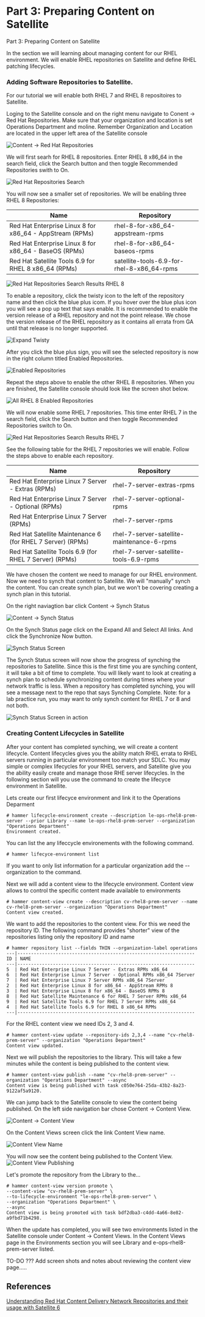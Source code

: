 # Part 3: Preparing Content on Satellite  

Part 3: Preparing Content on Satellite

In the section we will learning about managing content for our RHEL environment.  We will enable RHEL repositories on Satellite and define RHEL patching lifecycles.  

### Adding Software Repositories to Satellite. 

For our tutorial we will enable both RHEL 7 and RHEL 8 repositoires to Satellite.  

Loging to the Satellite console and on the right menu navigate to Conent -> Red Hat Repositories.  Make sure that your organization and location is set Operations Department and moline.  Remember Organization and Location are located in the upper left area of the Satellite console

![Content -> Red Hat Repositories](/images/sat15.png)

We will first searh for RHEL 8 repositories.  Enter RHEL 8 x86_64 in the search field, click the Search button and then toggle Recommended Repositories swith to On.  

![Red Hat Repositories Search](/images/sat16.png)

You will now see a smaller set of repositories.  We will be enabling three RHEL 8 Repositories:

Name | Repository
---- | ----------
Red Hat Enterprise Linux 8 for x86_64 - AppStream (RPMs) | rhel-8-for-x86_64-appstream-rpms
Red Hat Enterprise Linux 8 for x86_64 - BaseOS (RPMs) | rhel-8-for-x86_64-baseos-rpms
Red Hat Satellite Tools 6.9 for RHEL 8 x86_64 (RPMs) | satellite-tools-6.9-for-rhel-8-x86_64-rpms

![Red Hat Repositories Search Results RHEL 8](/images/sat17.png)

To enable a repository, click the twisty icon to the left of the repository name and then click the blue plus icom. If you hover over the blue plus icon you will see a pop up text that says enable.  It is recommended to enable the version release of a RHEL repository and not the point release.  We chose the version release of the RHEL repository as it contains all errata from GA until that release is no longer supported.

![Expand Twisty](/images/sat18.png)

After you click the blue plus sign, you will see the selected repository is now in the right column titled Enabled Repositories.

![Enabled Repositories](/images/sat19.png)

Repeat the steps above to enable the other RHEL 8 repositories.  When you are finished, the Satellite console should look like the screen shot below.

![All RHEL 8 Enabled Repositories](/images/sat20.png)

We will now enable some RHEL 7 repositories.  This time enter RHEL 7 in the search field, click the Search button and then toggle Recommended Repositories switch to On.  

![Red Hat Repositories Search Results RHEL 7](/images/sat21.png)

See the following table for the RHEL 7 repositories we will enable.  Follow the steps above to enable each repository. 

Name | Repository
---- | ----------
Red Hat Enterprise Linux 7 Server - Extras (RPMs) | rhel-7-server-extras-rpms
Red Hat Enterprise Linux 7 Server - Optional (RPMs) | rhel-7-server-optional-rpms
Red Hat Enterprise Linux 7 Server (RPMs) | rhel-7-server-rpms
Red Hat Satellite Maintenance 6 (for RHEL 7 Server) (RPMs) | rhel-7-server-satellite-maintenance-6-rpms
Red Hat Satellite Tools 6.9 (for RHEL 7 Server) (RPMs) | rhel-7-server-satellite-tools-6.9-rpms

We have chosen the content we need to manage for our RHEL environment.  Now we need to synch that content to Satellite.  We will "manually" synch the content.  You can create synch plan, but we won't be covering creating a synch plan in this tutorial.  

On the right naviagtion bar click Content -> Synch Status

![Content -> Synch Status](/images/sat22.png)

On the Synch Status page click on the Expand All and Select All links.  And click the Synchronize Now button.

![Synch Status Screen](/images/sat23.png)

The Synch Status screen will now show the progress of synching the repositories to Satellite.  Since this is the first time you are synching content, it will take a bit of time to complete.  You will likely want to look at creating a synch plan to schedule synchronizing content during times where your network traffic is less.  When a repository has completed synching, you will see a message next to the repo that says Synching Complete.  Note: for a lab practice run, you may want to only synch content for RHEL 7 or 8 and not both.

![Synch Status Screen in action](/images/sat24.png)

### Creating Content Lifecycles in Satellite
After your content has completed synching, we will create a content lifecycle.  Content lifecycles gives you the ability match RHEL errata to RHEL servers running in particular environment too match your SDLC.  You may simple or complex lifecycles for your RHEL servers, and Satellite give you the ability easily create and manage those RHE server lifecycles.   In the following section will you use the command to create the lifecyce environment in Satellite.

Lets create our first lifecyce environment and link it to the Operations Deparment
```
# hammer lifecycle-environment create --description le-ops-rhel8-prem-server --prior Library --name le-ops-rhel8-prem-server --organization "Operations Department"
Environment created.
```
You can list the any lifeccycle environements with the following command.
```
# hammer lifecyce-environment list
```  

If you want to only list information for a particular organization add the --organization <organziation name> to the command.  
  
Next we will add a content view to the lifecycle environment.  Content view allows to control the specific content made available to environments
```
# hammer content-view create --description cv-rhel8-prem-server --name cv-rhel8-prem-server --organization "Operations Department"
Content view created.
```

 We want to add the repositories to the content view.  For this we need the repository ID.  The following command provides "shorter" view of the repositories listing only the repository ID and name
 

 ```
# hammer repository list --fields THIN --organization-label operations
---|-----------------------------------------------------------------
ID | NAME                                                            
---|-----------------------------------------------------------------
5  | Red Hat Enterprise Linux 7 Server - Extras RPMs x86_64          
6  | Red Hat Enterprise Linux 7 Server - Optional RPMs x86_64 7Server
7  | Red Hat Enterprise Linux 7 Server RPMs x86_64 7Server           
2  | Red Hat Enterprise Linux 8 for x86_64 - AppStream RPMs 8        
3  | Red Hat Enterprise Linux 8 for x86_64 - BaseOS RPMs 8           
8  | Red Hat Satellite Maintenance 6 for RHEL 7 Server RPMs x86_64   
9  | Red Hat Satellite Tools 6.9 for RHEL 7 Server RPMs x86_64       
4  | Red Hat Satellite Tools 6.9 for RHEL 8 x86_64 RPMs              
---|-----------------------------------------------------------------
```

For the RHEL content view we need IDs 2, 3 and 4.
```
# hammer content-view update --repository-ids 2,3,4 --name "cv-rhel8-prem-server" --organization "Operations Department"
Content view updated.
```
  
Next we will publish the repositories to the library.  This will take a few minutes while the content is being published to the content view.
```
# hammer content-view publish --name "cv-rhel8-prem-server" --organization "Operations Department" --async
Content view is being published with task c050e764-25da-43b2-8a23-9122af5a9120.
```
We can jump back to the Satellite console to view the content being published.  On the left side navigation bar chose Content -> Content View.
  
![Content -> Content View](/images/sat25.png)
  
On the Content Views screen click the link Content View name.
  
![Content View Name](/images/sat26.png)
  
You will now see the content being published to the Content View.
![Content View Publishing](/images/sat27.png)

Let's promote the repository from the Library to the...
```
# hammer content-view version promote \
--content-view "cv-rhel8-prem-server" \
--to-lifecycle-environment "le-ops-rhel8-prem-server" \
--organization "Operations Department" \
--async
Content view is being promoted with task bdf2dba3-c4dd-4a66-8e82-a9fbd71b4298.
```
When the update has completed, you will see two environments listed in the Satellite console under Content -> Content Views. In the Content Views page in the Environments section you will see Library and e-ops-rhel8-prem-server listed.
  
TO-DO ???  Add screen shots and notes about reviewing the content view page.....
  
  
## References  
[Understanding Red Hat Content Delivery Network Repositories and their usage with Satellite 6](https://access.redhat.com/articles/1586183)
